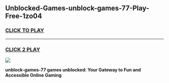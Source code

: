 
## Unblocked-Games-unblock-games-77-Play-Free-1zo04
<h3>
<a href="https://premium76.site?title=unblock-games-77&ref=18A1">CLICK TO PLAY</a></h3>
<hr>

<h3>
<a href="https://premium76.site?title=unblock-games-77&ref=18A1">CLICK 2 PLAY</a>
  
</h3>

<a href="https://premium76.site?title=unblock-games-77&ref=18A1"><img src="https://clearcache.store/games.png"></a>


**unblock-games-77 games unblocked: Your Gateway to Fun and Accessible Online Gaming**
